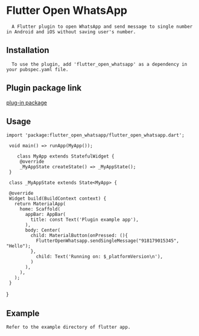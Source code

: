 # Flutter Open WhatsApp

      A Flutter plugin to open WhatsApp and send message to single number in Android and iOS without saving user's number.

## Installation

      To use the plugin, add 'flutter_open_whatsapp' as a dependency in your pubspec.yaml file.


## Plugin package link

[plug-in package](https://github.com/rohit1814/flutter_open_whatsapp)


## Usage

   
    import 'package:flutter_open_whatsapp/flutter_open_whatsapp.dart';
       
     void main() => runApp(MyApp());
       
        class MyApp extends StatefulWidget {
         @override
         _MyAppState createState() => _MyAppState();
     }
      
     class _MyAppState extends State<MyApp> {
   
     @override
     Widget build(BuildContext context) {
       return MaterialApp(
         home: Scaffold(
           appBar: AppBar(
             title: const Text('Plugin example app'),
           ),
           body: Center(
             child: MaterialButton(onPressed: (){
               FlutterOpenWhatsapp.sendSingleMessage("918179015345", "Hello");
             },
               child: Text('Running on: $_platformVersion\n'),
             )
           ),
         ),
       );
     }
   }
   
## Example

    Refer to the example directory of flutter app.


